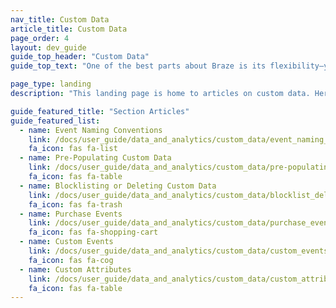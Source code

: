```yaml
---
nav_title: Custom Data
article_title: Custom Data
page_order: 4
layout: dev_guide
guide_top_header: "Custom Data"
guide_top_text: "One of the best parts about Braze is its flexibility—you can set up custom data in your app and have it and its associated metrics sent to Braze. Check out how by visiting the following articles."

page_type: landing
description: "This landing page is home to articles on custom data. Here, you can find resources on event naming conventions, custom event and attributes, purchase events, blocklisting custom data, and more."

guide_featured_title: "Section Articles"
guide_featured_list:
  - name: Event Naming Conventions
    link: /docs/user_guide/data_and_analytics/custom_data/event_naming_conventions/
    fa_icon: fas fa-list
  - name: Pre-Populating Custom Data
    link: /docs/user_guide/data_and_analytics/custom_data/pre-populating_custom_data/
    fa_icon: fas fa-table
  - name: Blocklisting or Deleting Custom Data
    link: /docs/user_guide/data_and_analytics/custom_data/blocklist_delete_custom_data/
    fa_icon: fas fa-trash
  - name: Purchase Events
    link: /docs/user_guide/data_and_analytics/custom_data/purchase_events/
    fa_icon: fas fa-shopping-cart
  - name: Custom Events
    link: /docs/user_guide/data_and_analytics/custom_data/custom_events/
    fa_icon: fas fa-cog
  - name: Custom Attributes
    link: /docs/user_guide/data_and_analytics/custom_data/custom_attributes/
    fa_icon: fas fa-table
---
```


